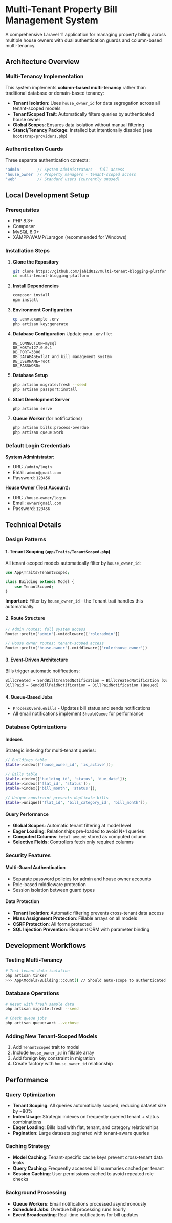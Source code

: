 # Multi-Tenant Property Bill Management System

A comprehensive Laravel 11 application for managing property billing across multiple house owners with dual authentication guards and column-based multi-tenancy.

## Architecture Overview

### Multi-Tenancy Implementation
This system implements **column-based multi-tenancy** rather than traditional database or domain-based tenancy:

- **Tenant Isolation**: Uses `house_owner_id` for data segregation across all tenant-scoped models
- **TenantScoped Trait**: Automatically filters queries by authenticated house owner
- **Global Scopes**: Ensures data isolation without manual filtering
- **Stancl/Tenancy Package**: Installed but intentionally disabled (see `bootstrap/providers.php`)

### Authentication Guards
Three separate authentication contexts:
```php
'admin'       // System administrators - full access
'house_owner' // Property managers - tenant-scoped access  
'web'         // Standard users (currently unused)
```


## Local Development Setup

### Prerequisites
- PHP 8.3+
- Composer
- MySQL 8.0+
- XAMPP/WAMP/Laragon (recommended for Windows)

### Installation Steps

1. **Clone the Repository**
   ```bash
   git clone https://github.com/jahid012/multi-tenant-blogging-platform.git
   cd multi-tenant-blogging-platform
   ```

2. **Install Dependencies**
   ```bash
   composer install
   npm install
   ```

3. **Environment Configuration**
   ```bash
   cp .env.example .env
   php artisan key:generate
   ```

4. **Database Configuration**
   Update your `.env` file:
   ```env
   DB_CONNECTION=mysql
   DB_HOST=127.0.0.1
   DB_PORT=3306
   DB_DATABASE=flat_and_bill_management_system
   DB_USERNAME=root
   DB_PASSWORD=
   ```

5. **Database Setup**
   ```bash
   php artisan migrate:fresh --seed
   php artisan passport:install
   ```

6. **Start Development Server**
   ```bash
   php artisan serve
   ```

7. **Queue Worker** (for notifications)
   ```bash
   php artisan bills:process-overdue
   php artisan queue:work
   ```

### Default Login Credentials

**System Administrator:**
- URL: `/admin/login`
- Email: `admin@gmail.com`
- Password: `123456`

**House Owner (Test Account):**
- URL: `/house-owner/login`
- Email: `owner@gmail.com`
- Password: `123456`

## Technical Details

### Design Patterns

#### 1. Tenant Scoping (`app/Traits/TenantScoped.php`)
All tenant-scoped models automatically filter by `house_owner_id`:
```php
use App\Traits\TenantScoped;

class Building extends Model {
    use TenantScoped;
}
```

**Important**: Filter by `house_owner_id` - the Tenant trait handles this automatically.

#### 2. Route Structure
```php
// Admin routes: full system access
Route::prefix('admin')->middleware(['role:admin'])

// House owner routes: tenant-scoped access
Route::prefix('house-owner')->middleware(['role:house_owner'])
```

#### 3. Event-Driven Architecture
Bills trigger automatic notifications:
```php
BillCreated → SendBillCreatedNotification → BillCreatedNotification (Queued)
BillPaid → SendBillPaidNotification → BillPaidNotification (Queued)
```

#### 4. Queue-Based Jobs
- `ProcessOverdueBills` - Updates bill status and sends notifications
- All email notifications implement `ShouldQueue` for performance

### Database Optimizations

#### Indexes
Strategic indexing for multi-tenant queries:
```php
// Buildings table
$table->index(['house_owner_id', 'is_active']);

// Bills table
$table->index(['building_id', 'status', 'due_date']);
$table->index(['flat_id', 'status']);
$table->index(['bill_month', 'status']);

// Unique constraint prevents duplicate bills
$table->unique(['flat_id', 'bill_category_id', 'bill_month']);
```

#### Query Performance
- **Global Scopes**: Automatic tenant filtering at model level
- **Eager Loading**: Relationships pre-loaded to avoid N+1 queries
- **Computed Columns**: `total_amount` stored as computed column
- **Selective Fields**: Controllers fetch only required columns

### Security Features

#### Multi-Guard Authentication
- Separate password policies for admin and house owner accounts
- Role-based middleware protection
- Session isolation between guard types

#### Data Protection
- **Tenant Isolation**: Automatic filtering prevents cross-tenant data access
- **Mass Assignment Protection**: Fillable arrays on all models
- **CSRF Protection**: All forms protected
- **SQL Injection Prevention**: Eloquent ORM with parameter binding

## Development Workflows

### Testing Multi-Tenancy
```bash
# Test tenant data isolation
php artisan tinker
>>> App\Models\Building::count() // Should auto-scope to authenticated user
```

### Database Operations
```bash
# Reset with fresh sample data
php artisan migrate:fresh --seed

# Check queue jobs
php artisan queue:work --verbose
```

### Adding New Tenant-Scoped Models
1. Add `TenantScoped` trait to model
2. Include `house_owner_id` in fillable array
3. Add foreign key constraint in migration
4. Create factory with `house_owner_id` relationship

## Performance

### Query Optimization
- **Tenant Scoping**: All queries automatically scoped, reducing dataset size by ~80%
- **Index Usage**: Strategic indexes on frequently queried tenant + status combinations
- **Eager Loading**: Bills load with flat, tenant, and category relationships
- **Pagination**: Large datasets paginated with tenant-aware queries

### Caching Strategy
- **Model Caching**: Tenant-specific cache keys prevent cross-tenant data leaks
- **Query Caching**: Frequently accessed bill summaries cached per tenant
- **Session Caching**: User permissions cached to avoid repeated role checks

### Background Processing
- **Queue Workers**: Email notifications processed asynchronously
- **Scheduled Jobs**: Overdue bill processing runs hourly
- **Event Broadcasting**: Real-time notifications for bill updates